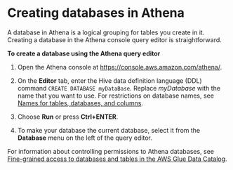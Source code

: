 # Creating databases in Athena<a name="creating-databases"></a>

A database in Athena is a logical grouping for tables you create in it\. Creating a database in the Athena console query editor is straightforward\.

**To create a database using the Athena query editor**

1. Open the Athena console at [https://console\.aws\.amazon\.com/athena/](https://console.aws.amazon.com/athena/home)\.

1. On the **Editor** tab, enter the Hive data definition language \(DDL\) command `CREATE DATABASE myDataBase`\. Replace *myDatabase* with the name that you want to use\. For restrictions on database names, see [Names for tables, databases, and columns](tables-databases-columns-names.md)\.

1. Choose **Run** or press **Ctrl\+ENTER**\.

1. To make your database the current database, select it from the **Database** menu on the left of the query editor\.

For information about controlling permissions to Athena databases, see [Fine\-grained access to databases and tables in the AWS Glue Data Catalog](fine-grained-access-to-glue-resources.md)\.